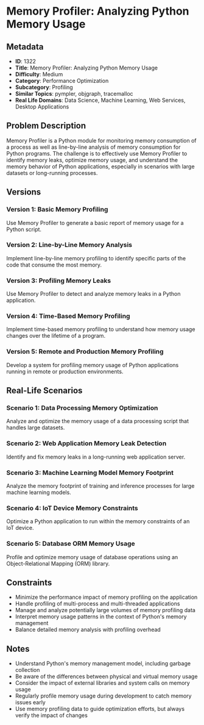 # Memory Profiler: Analyzing Python Memory Usage

## Metadata

- **ID**: 1322
- **Title**: Memory Profiler: Analyzing Python Memory Usage
- **Difficulty**: Medium
- **Category**: Performance Optimization
- **Subcategory**: Profiling
- **Similar Topics**: pympler, objgraph, tracemalloc
- **Real Life Domains**: Data Science, Machine Learning, Web Services, Desktop Applications

## Problem Description

Memory Profiler is a Python module for monitoring memory consumption of a process as well as line-by-line analysis of memory consumption for Python programs. The challenge is to effectively use Memory Profiler to identify memory leaks, optimize memory usage, and understand the memory behavior of Python applications, especially in scenarios with large datasets or long-running processes.

## Versions

### Version 1: Basic Memory Profiling

Use Memory Profiler to generate a basic report of memory usage for a Python script.

### Version 2: Line-by-Line Memory Analysis

Implement line-by-line memory profiling to identify specific parts of the code that consume the most memory.

### Version 3: Profiling Memory Leaks

Use Memory Profiler to detect and analyze memory leaks in a Python application.

### Version 4: Time-Based Memory Profiling

Implement time-based memory profiling to understand how memory usage changes over the lifetime of a program.

### Version 5: Remote and Production Memory Profiling

Develop a system for profiling memory usage of Python applications running in remote or production environments.

## Real-Life Scenarios

### Scenario 1: Data Processing Memory Optimization

Analyze and optimize the memory usage of a data processing script that handles large datasets.

### Scenario 2: Web Application Memory Leak Detection

Identify and fix memory leaks in a long-running web application server.

### Scenario 3: Machine Learning Model Memory Footprint

Analyze the memory footprint of training and inference processes for large machine learning models.

### Scenario 4: IoT Device Memory Constraints

Optimize a Python application to run within the memory constraints of an IoT device.

### Scenario 5: Database ORM Memory Usage

Profile and optimize memory usage of database operations using an Object-Relational Mapping (ORM) library.

## Constraints

- Minimize the performance impact of memory profiling on the application
- Handle profiling of multi-process and multi-threaded applications
- Manage and analyze potentially large volumes of memory profiling data
- Interpret memory usage patterns in the context of Python's memory management
- Balance detailed memory analysis with profiling overhead

## Notes

- Understand Python's memory management model, including garbage collection
- Be aware of the differences between physical and virtual memory usage
- Consider the impact of external libraries and system calls on memory usage
- Regularly profile memory usage during development to catch memory issues early
- Use memory profiling data to guide optimization efforts, but always verify the impact of changes
